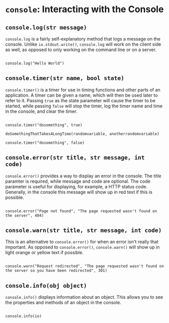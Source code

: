 `console`: Interacting with the Console
=======

`console.log(str message)`
----------

`console.log` is a fairly self-explanatory method that logs a message on the console. Unlike `io.stdout.write()`, `console.log` will work on the client side as well, as opposed to only working on the command line or on a server.

```lithium

console.log("Hello World")
```

`console.timer(str name, bool state)`
-------------------------------------

`console.timer()` is a timer for use in timing functions and other parts of an application. A timer can be given a name, which will then be used later to refer to it. Passing `true` as the state parameter will cause the timer to be started, while passing `false` will stop the timer, log the timer name and time in the console, and clear the timer.

```lithium

console.timer("dosomething", true)

doSomethingThatTakesALongTime(randomvariable, anotherrandomvariable)

console.timer("dosomething", false)
```

`console.error(str title, str message, int code)`
-------------------------------------------------

`console.error()` provides a way to display an error in the console. The title paramter is required, while message and code are optional. The code parameter is useful for displaying, for example, a HTTP status code. Generally, in the console this message will show up in red text if this is possible. 

```lithium

console.error("Page not found", "The page requested wasn't found on the server", 404)
```

`console.warn(str title, str message, int code)`
------------------------------------------------

This is an alternative to `console.error()` for when an error isn't really that important. As opposed to `console.error()`, `console.warn()` will show up in light orange or yellow text if possible.

```lithium

console.warn("Request redirected", "The page requested wasn't found on the server so you have been redirected", 301)
```


`console.info(obj object)`
----------

`console.info()` displays information about an object. This allows you to see the properties and methods of an object in the console.

```lithium

console.info(io)
```
